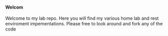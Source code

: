 #### Welcom

Welcome to my lab repo. Here you will find my various home lab and rest enviroment impementations. Please free to look around and fork any of the code

